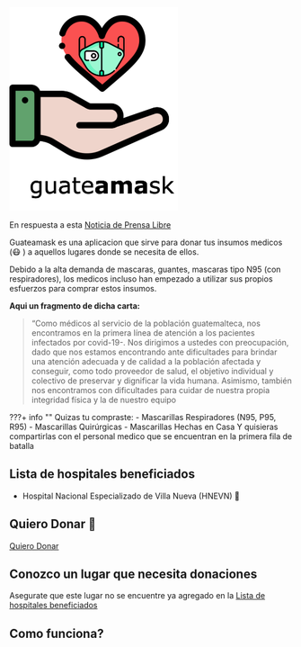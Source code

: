 <div>
<h1 class="center" align="center" style="display:none;" > <center> guate<b>ama</b>sk </center></h1>
</div>


<img src="/assets/images/gamask.png" class="center" alt="About me" style="width:300px;">

En respuesta a esta [Noticia de Prensa Libre](https://www.prensalibre.com/guatemala/comunitario/que-problemas-tienen-los-medicos-para-enfrentar-el-coronavirus-en-el-hospital-de-villa-nueva-ultima-hora/)

Guateamask es una aplicacion que sirve para donar tus insumos medicos (:mask: )   a aquellos lugares donde se necesita de ellos.

Debido a la alta demanda de mascaras, guantes, mascaras tipo N95 (con respiradores), los medicos incluso han empezado a utilizar sus propios esfuerzos para comprar estos insumos.

**Aqui un fragmento de dicha carta:**

> “Como médicos al servicio de la población guatemalteca, nos encontramos en la primera línea de atención a los pacientes infectados por covid-19-. Nos dirigimos a ustedes con preocupación, dado que nos estamos encontrando ante dificultades para brindar una atención adecuada y de calidad a la población afectada y conseguir, como todo proveedor de salud, el objetivo individual y colectivo de preservar y dignificar la vida humana. Asimismo, también nos encontramos con dificultades para cuidar de nuestra propia integridad física y la de nuestro equipo



???+ info ""
    Quizas tu compraste:
    - Mascarillas Respiradores (N95, P95, R95)
    - Mascarillas Quirúrgicas
    - Mascarillas Hechas en Casa
    Y quisieras compartirlas con el personal medico que se encuentran en la primera fila de batalla

## Lista de hospitales beneficiados

- Hospital Nacional Especializado de Villa Nueva (HNEVN) :hospital:


## Quiero Donar :gift:
[Quiero Donar](https://stackoverflow.com/questions/34580572/center-h1-in-the-middle-of-screen)

## Conozco un lugar que necesita donaciones

Asegurate que este lugar no se encuentre ya agregado en la [Lista de hospitales beneficiados](#lista-de-hospitales-beneficiados)


## Como funciona?